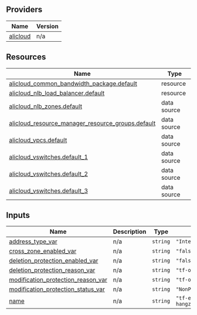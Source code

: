 <!-- BEGIN_TF_DOCS -->
## Providers

| Name | Version |
|------|---------|
| <a name="provider_alicloud"></a> [alicloud](#provider\_alicloud) | n/a |

## Resources

| Name | Type |
|------|------|
| [alicloud_common_bandwidth_package.default](https://registry.terraform.io/providers/hashicorp/alicloud/latest/docs/resources/common_bandwidth_package) | resource |
| [alicloud_nlb_load_balancer.default](https://registry.terraform.io/providers/hashicorp/alicloud/latest/docs/resources/nlb_load_balancer) | resource |
| [alicloud_nlb_zones.default](https://registry.terraform.io/providers/hashicorp/alicloud/latest/docs/data-sources/nlb_zones) | data source |
| [alicloud_resource_manager_resource_groups.default](https://registry.terraform.io/providers/hashicorp/alicloud/latest/docs/data-sources/resource_manager_resource_groups) | data source |
| [alicloud_vpcs.default](https://registry.terraform.io/providers/hashicorp/alicloud/latest/docs/data-sources/vpcs) | data source |
| [alicloud_vswitches.default_1](https://registry.terraform.io/providers/hashicorp/alicloud/latest/docs/data-sources/vswitches) | data source |
| [alicloud_vswitches.default_2](https://registry.terraform.io/providers/hashicorp/alicloud/latest/docs/data-sources/vswitches) | data source |
| [alicloud_vswitches.default_3](https://registry.terraform.io/providers/hashicorp/alicloud/latest/docs/data-sources/vswitches) | data source |

## Inputs

| Name | Description | Type | Default | Required |
|------|-------------|------|---------|:--------:|
| <a name="input_address_type_var"></a> [address\_type\_var](#input\_address\_type\_var) | n/a | `string` | `"Internet"` | no |
| <a name="input_cross_zone_enabled_var"></a> [cross\_zone\_enabled\_var](#input\_cross\_zone\_enabled\_var) | n/a | `string` | `"false"` | no |
| <a name="input_deletion_protection_enabled_var"></a> [deletion\_protection\_enabled\_var](#input\_deletion\_protection\_enabled\_var) | n/a | `string` | `"false"` | no |
| <a name="input_deletion_protection_reason_var"></a> [deletion\_protection\_reason\_var](#input\_deletion\_protection\_reason\_var) | n/a | `string` | `"tf-open"` | no |
| <a name="input_modification_protection_reason_var"></a> [modification\_protection\_reason\_var](#input\_modification\_protection\_reason\_var) | n/a | `string` | `"tf-open"` | no |
| <a name="input_modification_protection_status_var"></a> [modification\_protection\_status\_var](#input\_modification\_protection\_status\_var) | n/a | `string` | `"NonProtection"` | no |
| <a name="input_name"></a> [name](#input\_name) | n/a | `string` | `"tf-examplecn-hangzhounlbloadbalancer28660"` | no |
<!-- END_TF_DOCS -->    
